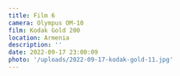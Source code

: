 ```yaml
---
title: Film 6
camera: Olympus OM-10
film: Kodak Gold 200
location: Armenia
description: ''
date: 2022-09-17 23:00:09
photo: '/uploads/2022-09-17-kodak-gold-11.jpg'
---
```

